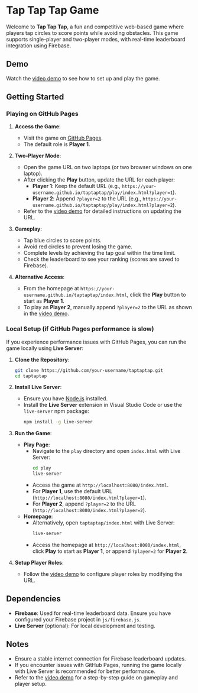 # Tap Tap Tap Game

Welcome to **Tap Tap Tap**, a fun and competitive web-based game where players tap circles to score points while avoiding obstacles. This game supports single-player and two-player modes, with real-time leaderboard integration using Firebase.

## Demo
Watch the [video demo](https://drive.google.com/file/d/1W7gNYQNBSGarx0lCi5lqL3bD1lNhgHKO/view?usp=sharing) to see how to set up and play the game.

## Getting Started

### Playing on GitHub Pages
1. **Access the Game**:
   - Visit the game on [GitHub Pages](https://hieudepoet.github.io/Reflex-Master/).
   - The default role is **Player 1**.

2. **Two-Player Mode**:
   - Open the game URL on two laptops (or two browser windows on one laptop).
   - After clicking the **Play** button, update the URL for each player:
     - **Player 1**: Keep the default URL (e.g., `https://your-username.github.io/taptaptap/play/index.html?player=1`).
     - **Player 2**: Append `?player=2` to the URL (e.g., `https://your-username.github.io/taptaptap/play/index.html?player=2`).
   - Refer to the [video demo](https://drive.google.com/file/d/1W7gNYQNBSGarx0lCi5lqL3bD1lNhgHKO/view?usp=sharing) for detailed instructions on updating the URL.

3. **Gameplay**:
   - Tap blue circles to score points.
   - Avoid red circles to prevent losing the game.
   - Complete levels by achieving the tap goal within the time limit.
   - Check the leaderboard to see your ranking (scores are saved to Firebase).

4. **Alternative Access**:
   - From the homepage at `https://your-username.github.io/taptaptap/index.html`, click the **Play** button to start as **Player 1**.
   - To play as **Player 2**, manually append `?player=2` to the URL as shown in the [video demo](https://drive.google.com/file/d/1W7gNYQNBSGarx0lCi5lqL3bD1lNhgHKO/view?usp=sharing).

### Local Setup (if GitHub Pages performance is slow)
If you experience performance issues with GitHub Pages, you can run the game locally using **Live Server**:

1. **Clone the Repository**:
   ```bash
   git clone https://github.com/your-username/taptaptap.git
   cd taptaptap
   ```

2. **Install Live Server**:
   - Ensure you have [Node.js](https://nodejs.org/) installed.
   - Install the **Live Server** extension in Visual Studio Code or use the `live-server` npm package:
     ```bash
     npm install -g live-server
     ```

3. **Run the Game**:
   - **Play Page**:
     - Navigate to the `play` directory and open `index.html` with Live Server:
       ```bash
       cd play
       live-server
       ```
     - Access the game at `http://localhost:8080/index.html`.
     - For **Player 1**, use the default URL (`http://localhost:8080/index.html?player=1`).
     - For **Player 2**, append `?player=2` to the URL (`http://localhost:8080/index.html?player=2`).
   - **Homepage**:
     - Alternatively, open `taptaptap/index.html` with Live Server:
       ```bash
       live-server
       ```
     - Access the homepage at `http://localhost:8080/index.html`, click **Play** to start as **Player 1**, or append `?player=2` for **Player 2**.

4. **Setup Player Roles**:
   - Follow the [video demo](https://drive.google.com/file/d/1W7gNYQNBSGarx0lCi5lqL3bD1lNhgHKO/view?usp=sharing) to configure player roles by modifying the URL.

## Dependencies
- **Firebase**: Used for real-time leaderboard data. Ensure you have configured your Firebase project in `js/firebase.js`.
- **Live Server** (optional): For local development and testing.

## Notes
- Ensure a stable internet connection for Firebase leaderboard updates.
- If you encounter issues with GitHub Pages, running the game locally with Live Server is recommended for better performance.
- Refer to the [video demo](https://drive.google.com/file/d/1W7gNYQNBSGarx0lCi5lqL3bD1lNhgHKO/view?usp=sharing) for a step-by-step guide on gameplay and player setup.

